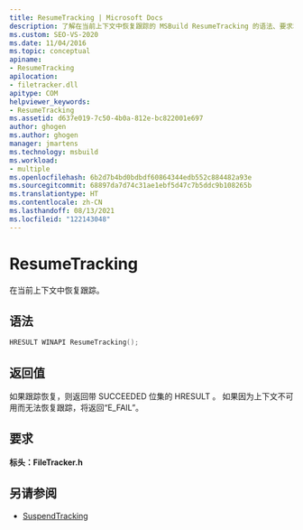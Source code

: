 ```yaml
---
title: ResumeTracking | Microsoft Docs
description: 了解在当前上下文中恢复跟踪的 MSBuild ResumeTracking 的语法、要求和返回值。
ms.custom: SEO-VS-2020
ms.date: 11/04/2016
ms.topic: conceptual
apiname:
- ResumeTracking
apilocation:
- filetracker.dll
apitype: COM
helpviewer_keywords:
- ResumeTracking
ms.assetid: d637e019-7c50-4b0a-812e-bc822001e697
author: ghogen
ms.author: ghogen
manager: jmartens
ms.technology: msbuild
ms.workload:
- multiple
ms.openlocfilehash: 6b2d7b4bd0bdbdf60864344edb552c884482a93e
ms.sourcegitcommit: 68897da7d74c31ae1ebf5d47c7b5ddc9b108265b
ms.translationtype: HT
ms.contentlocale: zh-CN
ms.lasthandoff: 08/13/2021
ms.locfileid: "122143048"
---
```

# <a name="resumetracking"></a>ResumeTracking

在当前上下文中恢复跟踪。

## <a name="syntax"></a>语法

```cpp
HRESULT WINAPI ResumeTracking();
```

## <a name="return-value"></a>返回值

 如果跟踪恢复，则返回带 SUCCEEDED 位集的 HRESULT 。 如果因为上下文不可用而无法恢复跟踪，将返回“E_FAIL”。

## <a name="requirements"></a>要求

 **标头：FileTracker.h** 

## <a name="see-also"></a>另请参阅

- [SuspendTracking](../msbuild/suspendtracking.md)
